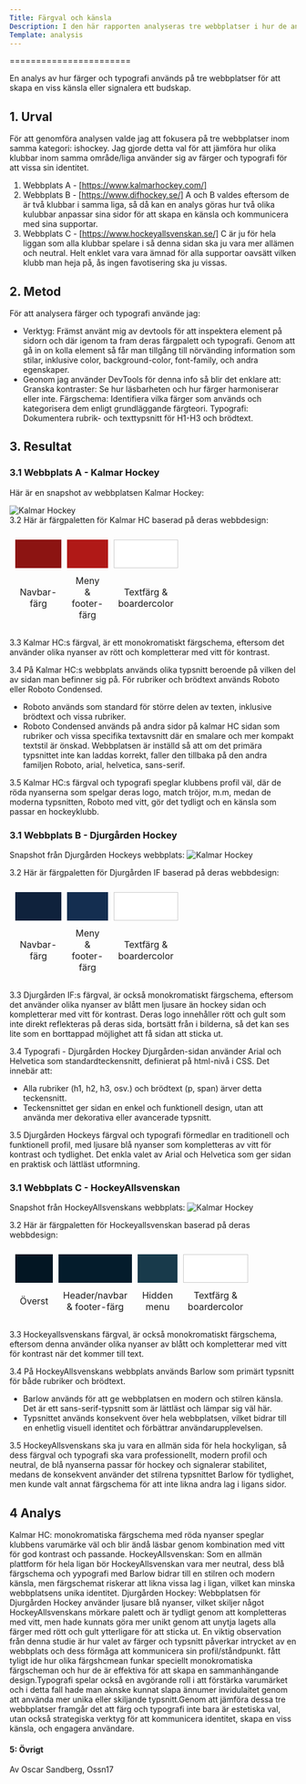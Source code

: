 ```yaml
---
Title: Färgval och känsla
Description: I den här rapporten analyseras tre webbplatser i hur de använder färger och typografi för att locka besökare och skapa en viss känsla för dem. Utvärderingen kommer bestå av analys av färgscheman, typografi och helhetsintryck för att få en ide av designstrategier och ifall de har lyckats.
Template: analysis
---
```


=======================

En analys av hur färger och typografi används på tre webbplatser för att skapa en viss känsla eller signalera ett budskap.

## 1. Urval
För att genomföra analysen valde jag att fokusera på tre webbplatser inom samma kategori: ishockey. Jag gjorde detta val för att jämföra hur olika klubbar inom samma område/liga använder sig av färger och typografi för att vissa sin identitet.
1. Webbplats A - [https://www.kalmarhockey.com/]
2. Webbplats B - [https://www.difhockey.se/]
A och B valdes eftersom de är två klubbar i samma liga, så då kan en analys göras hur två olika kulubbar anpassar sina sidor för att skapa en känsla och kommunicera med sina supportar.
3. Webbplats C - [https://www.hockeyallsvenskan.se/]
C är ju för hela liggan som alla klubbar spelare i så denna sidan ska ju vara mer allämen och neutral. Helt enklet vara vara ämnad för alla supportar oavsätt vilken klubb man heja på, ås ingen favotisering ska ju vissas. 


## 2. Metod
För att analysera färger och typografi använde jag:
- Verktyg: Främst använt mig av devtools för att inspektera element på sidorn och där igenom ta fram deras färgpalett och typografi. Genom att gå in on kolla element så får man tillgång till nörvänding information som stilar, inklusive color, background-color, font-family, och andra egenskaper.
- Geonom jag använder DevTools för denna info så blir det enklare att:
Granska kontraster: Se hur läsbarheten och hur färger harmoniserar eller inte.
Färgschema: Identifiera vilka färger som används och kategorisera dem enligt grundläggande färgteori.
Typografi: Dokumentera rubrik- och texttypsnitt för H1-H3 och brödtext.

## 3. Resultat
### 3.1 Webbplats A - Kalmar Hockey
Här är en snapshot av webbplatsen Kalmar Hockey:

<img src="../assets/img/kalmarHC.png" alt="Kalmar Hockey" class="analysis-image">

<div class="color-palette">
    3.2 Här är färgpaletten för Kalmar HC baserad på deras webbdesign:
    <table style="border-spacing: 10px; border-collapse: separate; margin-top: 1rem;">
        <tr>
            <td style="height: 50px; width: 50px; background-color: rgba(140, 20, 18, 1)"></td>
            <td style="height: 50px; width: 50px; background-color: rgba(176, 25, 23, 1)"></td>
            <td style="height: 50px; width: 50px; background-color: #ffffff; border: 1px solid #ccc;"></td>
        </tr>
        <tr>
            <td style="text-align: center;">Navbar-färg</td>
            <td style="text-align: center;">Meny & footer-färg</td>
            <td style="text-align: center;">Textfärg & boardercolor</td>
        </tr>
    </table>
</div>
3.3 Kalmar HC:s färgval, är ett monokromatiskt färgschema, eftersom det använder olika nyanser av rött och kompletterar med vitt för kontrast. 

3.4 På Kalmar HC:s webbplats används olika typsnitt beroende på vilken del av sidan man befinner sig på. För rubriker och brödtext används Roboto eller Roboto Condensed.

 - Roboto används som standard för större delen av texten, inklusive brödtext och vissa rubriker.
 - Roboto Condensed används på andra sidor på kalmar HC  sidan som rubriker och vissa specifika textavsnitt där en smalare och mer kompakt textstil är önskad.
Webbplatsen är inställd så att om det primära typsnittet inte kan laddas korrekt, faller den tillbaka på den andra familjen Roboto, arial, helvetica, sans-serif.

3.5 Kalmar HC:s färgval och typografi speglar klubbens profil väl, där de röda nyanserna som spelgar deras logo, match tröjor, m.m, medan de moderna typsnitten, Roboto med  vitt, gör det tydligt och en känsla som passar en hockeyklubb.

### 3.1 Webbplats B - Djurgården Hockey
Snapshot från Djurgården Hockeys webbplats:
<img src="../assets/img/djurgårdenIF.png" alt="Kalmar Hockey" class="analysis-image">

<div class="color-palette">
    3.2 Här är färgpaletten för Djurgården IF baserad på deras webbdesign:
    <table style="border-spacing: 10px; border-collapse: separate; margin-top: 1rem;">
        <tr>
            <td style="height: 50px; width: 50px; background-color: rgba(15, 34, 60, 1)"></td>
            <td style="height: 50px; width: 50px; background-color: rgba(20, 46, 80, 1)"></td>
            <td style="height: 50px; width: 50px; background-color: #ffffff; border: 1px solid #ccc;"></td>
        </tr>
        <tr>
            <td style="text-align: center;">Navbar-färg</td>
            <td style="text-align: center;">Meny & footer-färg</td>
            <td style="text-align: center;">Textfärg & boardercolor</td>
        </tr>
    </table>
</div>
3.3 Djurgården IF:s färgval, är också monokromatiskt färgschema, eftersom det använder olika nyanser av blått men ljusare än hockey sidan och kompletterar med vitt för kontrast. Deras logo innehåller rött och gult som inte direkt reflekteras på deras sida, bortsätt från i bilderna, så det kan ses lite som en borttappad möjlighet att få sidan att sticka ut.

3.4 Typografi - Djurgården Hockey
Djurgården-sidan använder Arial och Helvetica som standardteckensnitt, definierat på html-nivå i CSS. Det innebär att:

 - Alla rubriker (h1, h2, h3, osv.) och brödtext (p, span) ärver detta teckensnitt.
 - Teckensnittet ger sidan en enkel och funktionell design, utan att använda mer dekorativa eller avancerade typsnitt.

3.5 Djurgården Hockeys färgval och typografi förmedlar en traditionell och funktionell profil, med ljusare blå nyanser som kompletteras av vitt för kontrast och tydlighet. Det enkla valet av Arial och Helvetica som ger sidan en praktisk och lättläst utformning.

### 3.1 Webbplats C - HockeyAllsvenskan
Snapshot från HockeyAllsvenskans webbplats:
<img src="../assets/img/hockyallsvenskan.png" alt="Kalmar Hockey" class="analysis-image">

<div class="color-palette">
    3.2 Här är färgpaletten för Hockeyallsvenskan baserad på deras webbdesign:
    <table style="border-spacing: 10px; border-collapse: separate; margin-top: 1rem;">
        <tr>
            <td style="height: 50px; width: 50px; background-color: rgba(3, 22, 35, 1)"></td>
            <td style="height: 50px; width: 50px; background-color: rgba(4, 28, 44, 1)"></td>
            <td style="height: 50px; width: 50px; background-color: rgba(24, 58, 75, 1)"></td>
            <td style="height: 50px; width: 50px; background-color: #ffffff; border: 1px solid #ccc;"></td>
        </tr>
        <tr>
            <td style="text-align: center;">Överst</td>
            <td style="text-align: center;">Header/navbar & footer-färg</td>
            <td style="text-align: center;">Hidden menu</td>
            <td style="text-align: center;">Textfärg & boardercolor</td>
        </tr>
    </table>
</div>
3.3 Hockeyallsvenskans färgval, är också monokromatiskt färgschema, eftersom denna använder olika nyanser av blått och kompletterar med vitt för kontrast när det kommer till text. 

3.4 På HockeyAllsvenskans webbplats används Barlow som primärt typsnitt för både rubriker och brödtext.

 - Barlow används för att ge webbplatsen en modern och stilren känsla. Det är ett sans-serif-typsnitt som är lättläst och lämpar sig väl här.
 - Typsnittet används konsekvent över hela webbplatsen, vilket bidrar till en enhetlig visuell identitet och förbättrar användarupplevelsen.

3.5 HockeyAllsvenskans ska ju vara en allmän sida för hela hockyligan, så dess färgval och typografi ska vara professionellt, modern profil och neutral, de blå nyanserna passar för hockey och signalerar stabilitet, medans de konsekvent använder det stilrena typsnittet Barlow för tydlighet, men kunde valt annat färgschema för att inte likna andra lag i ligans sidor. 

## 4 Analys

Kalmar HC: monokromatiska färgschema med röda nyanser speglar klubbens varumärke väl och blir ändå läsbar genom kombination med vitt för god kontrast och passande. HockeyAllsvenskan: Som en allmän plattform för hela ligan bör HockeyAllsvenskan vara mer neutral, dess blå färgschema och yypografi med Barlow bidrar till en stilren och modern känsla, men färgschemat riskerar att likna vissa lag i ligan, vilket kan minska webbplatsens unika identitet. Djurgården Hockey: Webbplatsen för Djurgården Hockey använder ljusare blå nyanser, vilket skiljer något HockeyAllsvenskans mörkare palett och är tydligt genom att kompletteras med vitt, men hade kunnats göra mer unikt genom att unytja lagets alla färger med rött och gult ytterligare för att sticka ut. En viktig observation från denna studie är hur valet av färger och typsnitt påverkar intrycket av en webbplats och dess förmåga att kommunicera sin profil/ståndpunkt. fått tyligt ide hur olika färgshcmean funkar speciellt monokromatiska färgscheman och hur de är effektiva för att skapa en sammanhängande design.Typografi spelar också en avgörande roll i att förstärka varumärket och i detta fall hade man aknske kunnat slapa ännumer invidulaitet genom att använda mer unika eller skiljande typsnitt.Genom att jämföra dessa tre webbplatser framgår det att färg och typografi inte bara är estetiska val, utan också strategiska verktyg för att kommunicera identitet, skapa en viss känsla, och engagera användare.
#### 5: Övrigt
Av Oscar Sandberg, Ossn17



